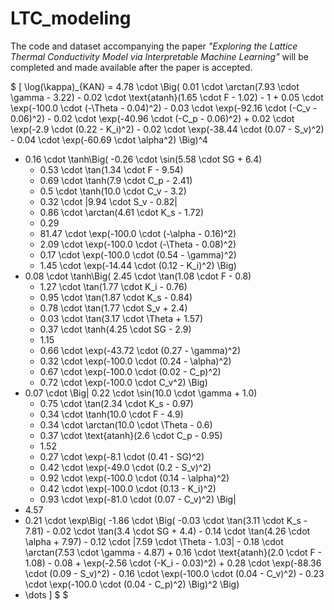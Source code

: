 # LTC_modeling
The code and dataset accompanying the paper *"Exploring the Lattice Thermal Conductivity Model via Interpretable Machine Learning"* will be completed and made available after the paper is accepted.

$
\[
\log(\kappa)_{KAN} = 4.78 \cdot \Big( 
    0.01 \cdot \arctan(7.93 \cdot \gamma - 3.22) 
    - 0.02 \cdot \text{atanh}(1.65 \cdot F - 1.02) 
    - 1 
    + 0.05 \cdot \exp(-100.0 \cdot (-\Theta - 0.04)^2) 
    - 0.03 \cdot \exp(-92.16 \cdot (-C_v - 0.06)^2) 
    - 0.02 \cdot \exp(-40.96 \cdot (-C_p - 0.06)^2) 
    + 0.02 \cdot \exp(-2.9 \cdot (0.22 - K_i)^2) 
    - 0.02 \cdot \exp(-38.44 \cdot (0.07 - S_v)^2) 
    - 0.04 \cdot \exp(-60.69 \cdot \alpha^2) 
\Big)^4 
- 0.16 \cdot \tanh\Big( 
    -0.26 \cdot \sin(5.58 \cdot SG + 6.4) 
    + 0.53 \cdot \tan(1.34 \cdot F - 9.54) 
    + 0.69 \cdot \tanh(7.9 \cdot C_p - 2.41) 
    + 0.5 \cdot \tanh(10.0 \cdot C_v - 3.2) 
    + 0.32 \cdot |9.94 \cdot S_v - 0.82| 
    + 0.86 \cdot \arctan(4.61 \cdot K_s - 1.72) 
    + 0.29 
    - 81.47 \cdot \exp(-100.0 \cdot (-\alpha - 0.16)^2) 
    + 2.09 \cdot \exp(-100.0 \cdot (-\Theta - 0.08)^2) 
    + 0.17 \cdot \exp(-100.0 \cdot (0.54 - \gamma)^2) 
    - 1.45 \cdot \exp(-14.44 \cdot (0.12 - K_i)^2) 
\Big) 
- 0.08 \cdot \tanh\Big( 
    2.45 \cdot \tan(1.08 \cdot F - 0.8) 
    + 1.27 \cdot \tan(1.77 \cdot K_i - 0.76) 
    + 0.95 \cdot \tan(1.87 \cdot K_s - 0.84) 
    + 0.78 \cdot \tan(1.77 \cdot S_v + 2.4) 
    + 0.03 \cdot \tan(3.17 \cdot \Theta + 1.57) 
    + 0.37 \cdot \tanh(4.25 \cdot SG - 2.9) 
    - 1.15 
    - 0.66 \cdot \exp(-43.72 \cdot (0.27 - \gamma)^2) 
    - 0.32 \cdot \exp(-100.0 \cdot (0.24 - \alpha)^2) 
    + 0.67 \cdot \exp(-100.0 \cdot (0.02 - C_p)^2) 
    + 0.72 \cdot \exp(-100.0 \cdot C_v^2) 
\Big) 
- 0.07 \cdot \Big| 
    0.22 \cdot \sin(10.0 \cdot \gamma + 1.0) 
    - 0.75 \cdot \tan(2.34 \cdot K_s - 0.97) 
    + 0.34 \cdot \tanh(10.0 \cdot F - 4.9) 
    - 0.34 \cdot \arctan(10.0 \cdot \Theta - 0.6) 
    + 0.37 \cdot \text{atanh}(2.6 \cdot C_p - 0.95) 
    + 1.52 
    - 0.27 \cdot \exp(-8.1 \cdot (0.41 - SG)^2) 
    + 0.42 \cdot \exp(-49.0 \cdot (0.2 - S_v)^2) 
    - 0.92 \cdot \exp(-100.0 \cdot (0.14 - \alpha)^2) 
    + 0.42 \cdot \exp(-100.0 \cdot (0.13 - K_i)^2) 
    - 0.93 \cdot \exp(-81.0 \cdot (0.07 - C_v)^2) 
\Big| 
- 4.57 
- 0.21 \cdot \exp\Big( 
    -1.86 \cdot \Big(
        -0.03 \cdot \tan(3.11 \cdot K_s - 7.81) 
        - 0.02 \cdot \tan(3.4 \cdot SG + 4.4) 
        - 0.14 \cdot \tan(4.26 \cdot \alpha + 7.97) 
        - 0.12 \cdot |7.59 \cdot \Theta - 1.03| 
        - 0.18 \cdot \arctan(7.53 \cdot \gamma - 4.87) 
        + 0.16 \cdot \text{atanh}(2.0 \cdot F - 1.08) 
        - 0.08 
        + \exp(-2.56 \cdot (-K_i - 0.03)^2) 
        + 0.28 \cdot \exp(-88.36 \cdot (0.09 - S_v)^2) 
        - 0.16 \cdot \exp(-100.0 \cdot (0.04 - C_v)^2) 
        - 0.23 \cdot \exp(-100.0 \cdot (0.04 - C_p)^2) 
    \Big)^2
\Big) 
- \dots
\]
$
$
